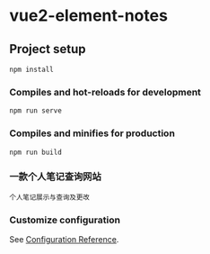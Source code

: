 # vue2-element-notes

## Project setup
```
npm install
```

### Compiles and hot-reloads for development
```
npm run serve
```

### Compiles and minifies for production
```
npm run build
```

### 一款个人笔记查询网站
```
个人笔记展示与查询及更改
```

### Customize configuration
See [Configuration Reference](https://cli.vuejs.org/config/).
